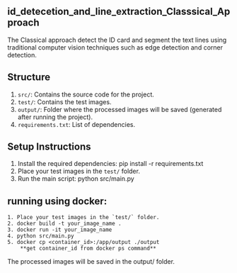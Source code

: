 ## id_detecetion_and_line_extraction_Classsical_Approach

The Classical approach detect the ID card and segment the text lines using traditional computer vision techniques
such as edge detection and corner detection.

## Structure

1. `src/`: Contains the source code for the project.
2. `test/`: Contains the test images.
3. `output/`: Folder where the processed images will be saved (generated after running the project).
4. `requirements.txt`: List of dependencies.

## Setup Instructions

1. Install the required dependencies:
     pip install -r requirements.txt
2. Place your test images in the `test/` folder.
3. Run the main script:
      python src/main.py

## **running using docker**:
    1. Place your test images in the `test/` folder.
    2. docker build -t your_image_name .
    3. docker run -it your_image_name
    4. python src/main.py
    5. docker cp <container_id>:/app/output ./output
        **get container_id from docker ps command**

The processed images will be saved in the output/ folder.
